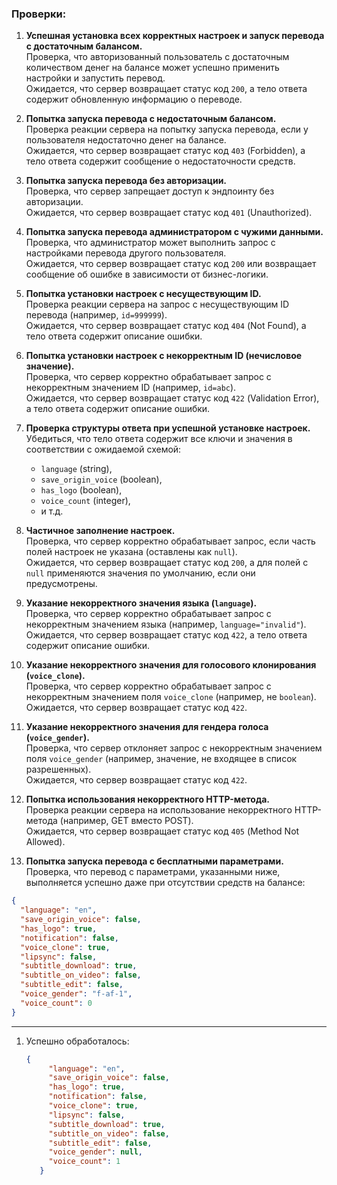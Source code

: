 ### Проверки:

1. **Успешная установка всех корректных настроек и запуск перевода с достаточным балансом.**  
   Проверка, что авторизованный пользователь с достаточным количеством денег на балансе может успешно применить настройки и запустить перевод.  
   Ожидается, что сервер возвращает статус код `200`, а тело ответа содержит обновленную информацию о переводе.

2. **Попытка запуска перевода с недостаточным балансом.**  
   Проверка реакции сервера на попытку запуска перевода, если у пользователя недостаточно денег на балансе.  
   Ожидается, что сервер возвращает статус код `403` (Forbidden), а тело ответа содержит сообщение о недостаточности средств.

3. **Попытка запуска перевода без авторизации.**  
   Проверка, что сервер запрещает доступ к эндпоинту без авторизации.  
   Ожидается, что сервер возвращает статус код `401` (Unauthorized).

4. **Попытка запуска перевода администратором с чужими данными.**  
   Проверка, что администратор может выполнить запрос с настройками перевода другого пользователя.  
   Ожидается, что сервер возвращает статус код `200` или возвращает сообщение об ошибке в зависимости от бизнес-логики.

5. **Попытка установки настроек с несуществующим ID.**  
   Проверка реакции сервера на запрос с несуществующим ID перевода (например, `id=999999`).  
   Ожидается, что сервер возвращает статус код `404` (Not Found), а тело ответа содержит описание ошибки.

6. **Попытка установки настроек с некорректным ID (нечисловое значение).**  
   Проверка, что сервер корректно обрабатывает запрос с некорректным значением ID (например, `id=abc`).  
   Ожидается, что сервер возвращает статус код `422` (Validation Error), а тело ответа содержит описание ошибки.

7. **Проверка структуры ответа при успешной установке настроек.**  
   Убедиться, что тело ответа содержит все ключи и значения в соответствии с ожидаемой схемой:  
   - `language` (string),  
   - `save_origin_voice` (boolean),  
   - `has_logo` (boolean),  
   - `voice_count` (integer),  
   - и т.д.

8. **Частичное заполнение настроек.**  
   Проверка, что сервер корректно обрабатывает запрос, если часть полей настроек не указана (оставлены как `null`).  
   Ожидается, что сервер возвращает статус код `200`, а для полей с `null` применяются значения по умолчанию, если они предусмотрены.

9. **Указание некорректного значения языка (`language`).**  
   Проверка, что сервер корректно обрабатывает запрос с некорректным значением языка (например, `language="invalid"`).  
   Ожидается, что сервер возвращает статус код `422`, а тело ответа содержит описание ошибки.

10. **Указание некорректного значения для голосового клонирования (`voice_clone`).**  
    Проверка, что сервер корректно обрабатывает запрос с некорректным значением поля `voice_clone` (например, не `boolean`).  
    Ожидается, что сервер возвращает статус код `422`.

11. **Указание некорректного значения для гендера голоса (`voice_gender`).**  
    Проверка, что сервер отклоняет запрос с некорректным значением поля `voice_gender` (например, значение, не входящее в список разрешенных).  
    Ожидается, что сервер возвращает статус код `422`.

13. **Попытка использования некорректного HTTP-метода.**  
    Проверка реакции сервера на использование некорректного HTTP-метода (например, GET вместо POST).  
    Ожидается, что сервер возвращает статус код `405` (Method Not Allowed).
14. **Попытка запуска перевода с бесплатными параметрами.**  
   Проверка, что перевод с параметрами, указанными ниже, выполняется успешно даже при отсутствии средств на балансе:  
   ```json
   {
     "language": "en",
     "save_origin_voice": false,
     "has_logo": true,
     "notification": false,
     "voice_clone": true,
     "lipsync": false,
     "subtitle_download": true,
     "subtitle_on_video": false,
     "subtitle_edit": false,
     "voice_gender": "f-af-1",
     "voice_count": 0
   }
   ```

---

1. Успешно обработалось:
    ```json
    {
         "language": "en",
         "save_origin_voice": false,
         "has_logo": true,
         "notification": false,
         "voice_clone": true,
         "lipsync": false,
         "subtitle_download": true,
         "subtitle_on_video": false,
         "subtitle_edit": false,
         "voice_gender": null,
         "voice_count": 1
       }
    ```
